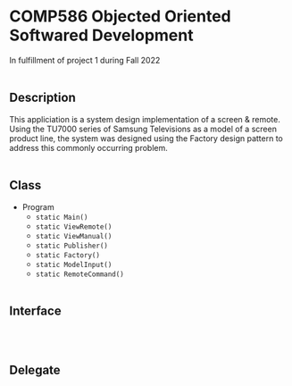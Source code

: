 # COMP586 Objected Oriented Softwared Development
In fulfillment of project 1 during Fall 2022
<br><br>
## Description
This appliciation is a system design implementation of a screen & remote. Using the TU7000 series of Samsung Televisions as a model of a screen product line, the system was designed using the Factory design pattern to address this commonly occurring problem.
<br><br>
## Class
- Program
  - `static Main()`
  - `static ViewRemote()`
  - `static ViewManual()`
  - `static Publisher()`
  - `static Factory()`
  - `static ModelInput()`
  - `static RemoteCommand()`
<br><br>
## Interface
<br><br>
## Delegate
<br><br>
